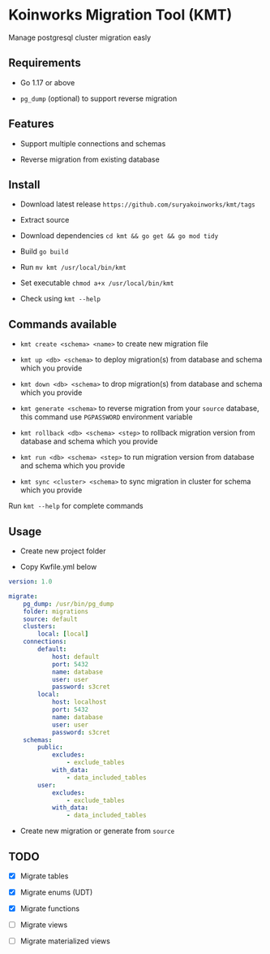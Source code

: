# Koinworks Migration Tool (KMT)

Manage postgresql cluster migration easly

## Requirements

- Go 1.17 or above

- `pg_dump` (optional) to support reverse migration

## Features

- Support multiple connections and schemas

- Reverse migration from existing database

## Install

- Download latest release `https://github.com/suryakoinworks/kmt/tags`

- Extract source

- Download dependencies `cd kmt && go get && go mod tidy`

- Build `go build`

- Run `mv kmt /usr/local/bin/kmt`

- Set executable `chmod a+x /usr/local/bin/kmt`

- Check using `kmt --help`

## Commands available

- `kmt create <schema> <name>` to create new migration file

- `kmt up <db> <schema>` to deploy migration(s) from database and schema which you provide

- `kmt down <db> <schema>` to drop migration(s) from database and schema which you provide

- `kmt generate <schema>` to reverse migration from your `source` database, this command use `PGPASSWORD` environment variable

- `kmt rollback <db> <schema> <step>` to rollback migration version from database and schema which you provide

- `kmt run <db> <schema> <step>` to run migration version from database and schema which you provide

- `kmt sync <cluster> <schema>` to sync migration in cluster for schema which you provide

Run `kmt --help` for complete commands

## Usage

- Create new project folder

- Copy Kwfile.yml below

```yaml
version: 1.0

migrate:
    pg_dump: /usr/bin/pg_dump
    folder: migrations
    source: default
    clusters:
        local: [local]
    connections:
        default:
            host: default
            port: 5432
            name: database
            user: user
            password: s3cret
        local:
            host: localhost
            port: 5432
            name: database
            user: user
            password: s3cret
    schemas:
        public:
            excludes:
                - exclude_tables
            with_data:
                - data_included_tables
        user:
            excludes:
                - exclude_tables
            with_data:
                - data_included_tables
```

- Create new migration or generate from `source`

## TODO

- [x] Migrate tables

- [x] Migrate enums (UDT)

- [x] Migrate functions

- [ ] Migrate views

- [ ] Migrate materialized views
